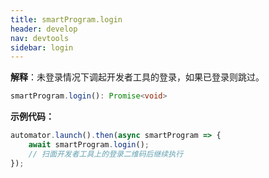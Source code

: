 ```yaml
---
title: smartProgram.login
header: develop
nav: devtools
sidebar: login
---
```


**解释**：未登录情况下调起开发者工具的登录，如果已登录则跳过。

``` ts
smartProgram.login(): Promise<void>
```

**示例代码：**

``` js
automator.launch().then(async smartProgram => {
    await smartProgram.login();
    // 扫面开发者工具上的登录二维码后继续执行
});
```
